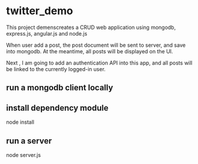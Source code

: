 # twitter_demo

This project demenscreates a CRUD web application using mongodb, express.js,
angular.js and node.js

When user add a post, the post document will be sent to server, and save into
mongodb. At the meantime, all posts will be displayed on the UI.

Next , I am going to  add an authentication API into this app, and all posts will be linked to the currently
logged-in user.


## run a mongodb client locally

## install dependency module 
node install 

## run a server 
node server.js 
